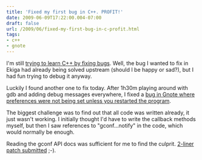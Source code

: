 ```yaml
---
title: 'Fixed my first bug in C++. PROFIT!'
date: 2009-06-09T17:22:00.004-07:00
draft: false
url: /2009/06/fixed-my-first-bug-in-c-profit.html
tags: 
- c++
- gnote
---
```


I'm still [trying to learn C++ by fixing bugs](http://i-admin.blogspot.com/2009/06/having-fan-while-trying-to-learn-c.html). Well, the bug I wanted to fix in Ekiga had already being solved upstream (should I be happy or sad?), but I had fun trying to debug it anyway.  
  
Luckily I found another one to fix today. After 1h30m playing around with gdb and adding debug messages everywhere, I fixed a [bug in Gnote where preferences were not being set unless you restarted the program](http://bugzilla.gnome.org/show_bug.cgi?id=582789).  
  
The biggest challenge was to find out that all code was written already, it just wasn't working. I initially thought I'd have to write the callback methods myself, but then I saw references to "gconf...notify" in the code, which would normally be enough.  
  
Reading the gconf API docs was sufficient for me to find the culprit. [2-liner patch submitted](http://git.gnome.org/cgit/gnote/commit/?id=22e48c6de1373c73f64196b29f7d1b274d1300b4) ;-).